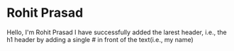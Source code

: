 # Rohit Prasad

Hello, I'm Rohit Prasad
I have successfully added the larest header, i.e., the h1 header by adding a single # in front of the text(i.e., my name)
